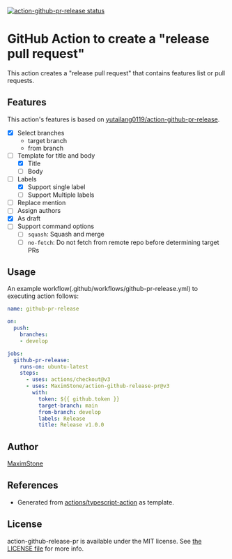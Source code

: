 <a href="https://github.com/MaximStone/action-github-release-pr/actions"><img alt="action-github-pr-release status" src="https://github.com/MaximStone/action-github-release-pr/actions/workflows/test.yml/badge.svg"></a>

# GitHub Action to create a "release pull request"

This action creates a "release pull request" that contains features list or pull requests.

## Features

This action's features is based on [yutailang0119/action-github-pr-release](https://github.com/yutailang0119/action-github-pr-release).

- [x] Select branches
    - target branch
    - from branch
- [ ] Template for title and body
    - [x] Title
    - [ ] Body
- [ ] Labels
    - [x] Support single label
    - [ ] Support Multiple labels
- [ ] Replace mention
- [ ] Assign authors
- [x] As draft
- [ ] Support command options
    - [ ] `squash`: Squash and merge
    - [ ] `no-fetch`: Do not fetch from remote repo before determining target PRs

## Usage

An example workflow(.github/workflows/github-pr-release.yml) to executing action follows:

```yml
name: github-pr-release

on:
  push:
    branches:
    - develop

jobs:
  github-pr-release:
    runs-on: ubuntu-latest
    steps:
      - uses: actions/checkout@v3
      - uses: MaximStone/action-github-release-pr@v3
        with:
          token: ${{ github.token }}
          target-branch: main
          from-branch: develop
          labels: Release
          title: Release v1.0.0
```

## Author

[MaximStone](https://github.com/MaximStone)

## References

- Generated from [actions/typescript-action](https://github.com/actions/typescript-action) as template.

## License

action-github-release-pr is available under the MIT license. See [the LICENSE file](./LICENSE) for more info.
